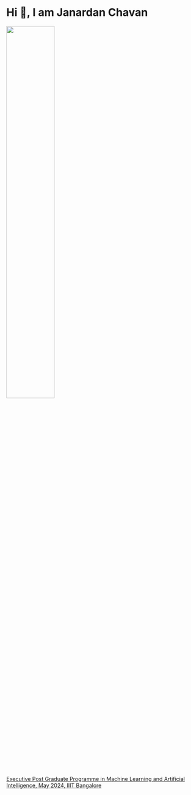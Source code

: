 # Hi 👋, I am Janardan Chavan
[<img src="https://github.com/janardanchavan/janardanchavan.github.io/raw/master/Me.jpg" width="50%" height="50%">](https://github.com/janardanchavan)

[Executive Post Graduate Programme in Machine Learning and Artificial Intelligence, May 2024, IIIT Bangalore](https://www.credential.net/f60463df-5742-434f-b079-2f88baf4bb68)

<!--
<a href="https://github.com/janardanchavan">
 <img align="center" src="https://github-readme-stats.vercel.app/api?username=janardanchavan&show_icons=true&theme=light&line_height=27" alt="Janardan Chavan's github stats"/>
</a>
-->

